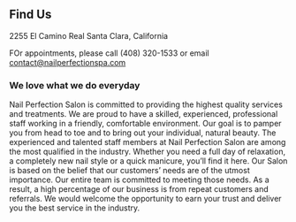 ## Find Us

2255 El Camino Real
Santa Clara, California

FOr appointments, please call (408) 320-1533 or email contact@nailperfectionspa.com

### We love what we do everyday

Nail Perfection Salon is committed to providing the highest quality services and treatments. We are proud to have a skilled, experienced, professional staff working in a friendly, comfortable environment.
Our goal is to pamper you from head to toe and to bring out your individual, natural beauty. The experienced and talented staff members at Nail Perfection Salon are among the most qualified in the industry. Whether you need a full day of relaxation, a completely new nail style or a quick manicure, you’ll find it here. Our Salon is based on the belief that our customers’ needs are of the utmost importance. Our entire team is committed to meeting those needs. As a result, a high percentage of our business is from repeat customers and referrals.
We would welcome the opportunity to earn your trust and deliver you the best service in the industry.

